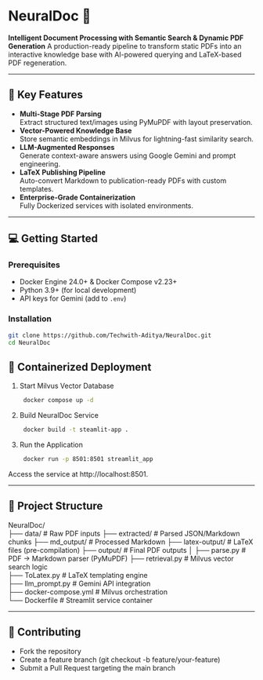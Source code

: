 # NeuralDoc :scroll:  
**Intelligent Document Processing with Semantic Search & Dynamic PDF Generation**
A production-ready pipeline to transform static PDFs into an interactive knowledge base with AI-powered querying and LaTeX-based PDF regeneration.

---

## :rocket: Key Features  
- **Multi-Stage PDF Parsing**  
  Extract structured text/images using PyMuPDF with layout preservation.  
- **Vector-Powered Knowledge Base**  
  Store semantic embeddings in Milvus for lightning-fast similarity search.  
- **LLM-Augmented Responses**  
  Generate context-aware answers using Google Gemini and prompt engineering.  
- **LaTeX Publishing Pipeline**  
  Auto-convert Markdown to publication-ready PDFs with custom templates.  
- **Enterprise-Grade Containerization**  
  Fully Dockerized services with isolated environments.

---

## :computer: Getting Started

### Prerequisites
- Docker Engine 24.0+ & Docker Compose v2.23+  
- Python 3.9+ (for local development)  
- API keys for Gemini (add to `.env`)

### Installation
```bash
git clone https://github.com/Techwith-Aditya/NeuralDoc.git
cd NeuralDoc
```
## :whale: Containerized Deployment

1. Start Milvus Vector Database
   ```bash
    docker compose up -d  
    ```
2. Build NeuralDoc Service
   ```bash
    docker build -t steamlit-app .  
    ```
3. Run the Application
   ```bash
    docker run -p 8501:8501 streamlit_app
    ```
Access the service at http://localhost:8501.

---

## :file_folder: Project Structure
NeuralDoc/  
├── data/                 # Raw PDF inputs
├── extracted/            # Parsed JSON/Markdown chunks
├── md_output/            # Processed Markdown
├── latex-output/         # LaTeX files (pre-compilation)
├── output/               # Final PDF outputs
│
├── parse.py              # PDF → Markdown parser (PyMuPDF)
├── retrieval.py          # Milvus vector search logic  
├── ToLatex.py            # LaTeX templating engine  
├── llm_prompt.py         # Gemini API integration  
├── docker-compose.yml    # Milvus orchestration  
└── Dockerfile            # Streamlit service container

---

## :handshake: Contributing
- Fork the repository
- Create a feature branch (git checkout -b feature/your-feature)
- Submit a Pull Request targeting the main branch
